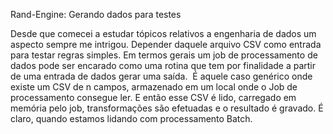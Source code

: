 Rand-Engine: Gerando dados para testes

Desde que comecei a estudar tópicos relativos a engenharia de dados um aspecto sempre me intrigou. Depender daquele arquivo CSV como entrada para testar regras simples.
Em termos gerais um job de processamento de dados pode ser encarado como uma rotina que tem por finalidade a partir de uma entrada de dados gerar uma saída. 
É aquele caso genérico onde existe um CSV de n campos, armazenado em um local onde o Job de processamento consegue ler. E então esse CSV é lido, carregado em memória pelo job, transformações são efetuadas e o resultado é gravado. É claro, quando estamos lidando com processamento Batch.